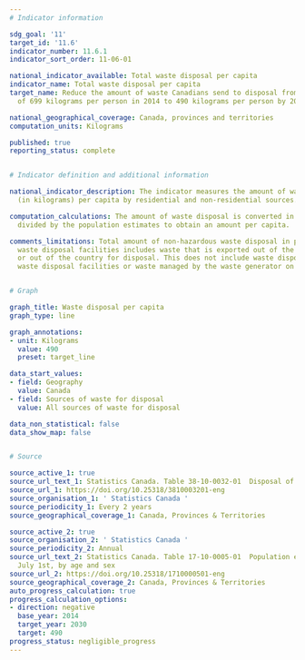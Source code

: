 ```yaml
---
# Indicator information

sdg_goal: '11'
target_id: '11.6'
indicator_number: 11.6.1
indicator_sort_order: 11-06-01

national_indicator_available: Total waste disposal per capita
indicator_name: Total waste disposal per capita
target_name: Reduce the amount of waste Canadians send to disposal from a baseline
  of 699 kilograms per person in 2014 to 490 kilograms per person by 2030 (a 30% reduction)

national_geographical_coverage: Canada, provinces and territories
computation_units: Kilograms

published: true
reporting_status: complete


# Indicator definition and additional information

national_indicator_description: The indicator measures the amount of waste disposal
  (in kilograms) per capita by residential and non-residential sources.

computation_calculations: The amount of waste disposal is converted in kilograms and
  divided by the population estimates to obtain an amount per capita.

comments_limitations: Total amount of non-hazardous waste disposal in public and private
  waste disposal facilities includes waste that is exported out of the source province
  or out of the country for disposal. This does not include waste disposal in hazardous
  waste disposal facilities or waste managed by the waste generator on site.


# Graph

graph_title: Waste disposal per capita
graph_type: line

graph_annotations:
- unit: Kilograms
  value: 490
  preset: target_line

data_start_values:
- field: Geography
  value: Canada
- field: Sources of waste for disposal
  value: All sources of waste for disposal

data_non_statistical: false
data_show_map: false


# Source

source_active_1: true
source_url_text_1: Statistics Canada. Table 38-10-0032-01  Disposal of waste, by source
source_url_1: https://doi.org/10.25318/3810003201-eng
source_organisation_1: ' Statistics Canada '
source_periodicity_1: Every 2 years
source_geographical_coverage_1: Canada, Provinces & Territories

source_active_2: true
source_organisation_2: ' Statistics Canada '
source_periodicity_2: Annual
source_url_text_2: Statistics Canada. Table 17-10-0005-01  Population estimates on
  July 1st, by age and sex
source_url_2: https://doi.org/10.25318/1710000501-eng
source_geographical_coverage_2: Canada, Provinces & Territories
auto_progress_calculation: true
progress_calculation_options:
- direction: negative
  base_year: 2014
  target_year: 2030
  target: 490
progress_status: negligible_progress
---
```


